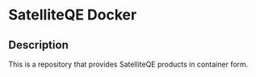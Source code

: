 # SatelliteQE Docker

Description
-----------
This is a repository that provides SatelliteQE products in container form.
